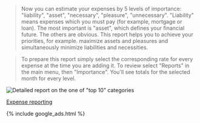 > Now you can estimate your expenses by 5 levels of importance: "liability", "asset", "necessary", "pleasure", "unnecessary". "Liability" means expenses which you must pay (for example, mortgage or loan). The most important is "asset", which defines your financial future. The others are obvious. This report helps you to achieve your priorities, for example. maximize assets and pleasures and simultaneously minimize liabilities and necessities.

> To prepare this report simply select the corresponding rate for every expense at the time you are adding it. To review select "Reports" in the main menu, then "Importance". You'll see totals for the selected month for every level.

![Detailed report on the one of "top 10" categories](https://dvmorozov.github.io/expenses/assets/images/2015-10-20_21h33_22.png)

[Expense reporting](https://dvmorozov.github.io/expenses/expense-reporting)

{% include google_ads.html %}
